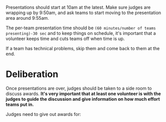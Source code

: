 Presentations should start at 10am at the latest. Make sure judges are wrapping up by 9:50am, and ask teams to start moving to the presentation area around 9:55am.

The per-team presentation time should be `(60 minutes/number of teams presenting)-30 sec` and to keep things on schedule, it's important that a volunteer keeps time and cuts teams off when time is up.

If a team has technical problems, skip them and come back to them at the end.

# Deliberation

Once presentations are over, judges should be taken to a side room to discuss awards. **It's very important that at least one volunteer is with the judges to guide the discussion and give information on how much effort teams put in.**

Judges need to give out awards for: